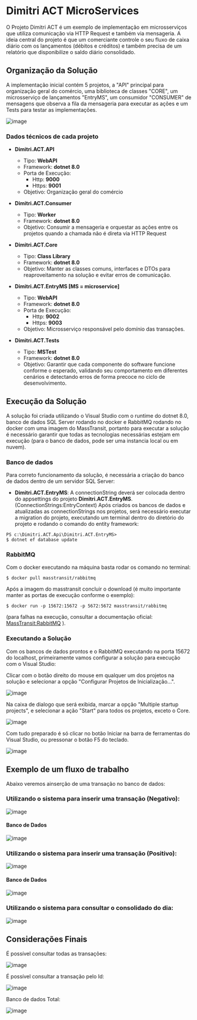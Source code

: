# Dimitri ACT MicroServices

O Projeto Dimitri ACT é um exemplo de implementação em microsserviços que utiliza comunicação via HTTP Request e também via mensageria. A ideia central do projeto é que um comerciante controle o seu fluxo de caixa diário com os
lançamentos (débitos e créditos) e também precisa de um relatório que disponibilize o saldo diário consolidado.

## Organização da Solução
A implementação inicial contém 5 projetos, a "API" principal para organização geral do comércio, uma biblioteca de classes "CORE", um microsserviço de lançamentos "EntryMS", um consumidor "CONSUMER" de mensagens que observa a fila da mensageria para executar as ações e um Tests para testar as implementações.

![image](https://github.com/user-attachments/assets/8450086f-353f-44e8-b079-64c3a5ead6fc)

### Dados técnicos de cada projeto

- **Dimitri.ACT.API**
  - Tipo: **WebAPI**
  - Framework: **dotnet 8.0**
  - Porta de Execução:
    - Http: **9000**
    - Https: **9001**
  - Objetivo: Organização geral do comércio

- **Dimitri.ACT.Consumer**
  - Tipo: **Worker**
  - Framework: **dotnet 8.0**
  - Objetivo: Consumir a mensageria e orquestar as ações entre os projetos quando a chamada não é direta via HTTP Request

- **Dimitri.ACT.Core**
  - Tipo: **Class Library**
  - Framework: **dotnet 8.0**
  - Objetivo: Manter as classes comuns, interfaces e DTOs para reaproveitamento na solução e evitar erros de comunicação.

- **Dimitri.ACT.EntryMS [MS = microservice]**
  - Tipo: **WebAPI**
  - Framework: **dotnet 8.0**
  - Porta de Execução:
    - Http: **9002**
    - Https: **9003**
  - Objetivo: Microsserviço responsável pelo domínio das transações.

- **Dimitri.ACT.Tests**
  - Tipo: **MSTest**
  - Framework: **dotnet 8.0**
  - Objetivo: Garantir que cada componente do software funcione conforme o esperado, validando seu comportamento em diferentes cenários e detectando erros de forma precoce no ciclo de desenvolvimento.

## Execução da Solução
A solução foi criada utilizando o Visual Studio com o runtime do dotnet 8.0, banco de dados SQL Server rodando no docker e RabbitMQ rodando no docker com uma imagem do MassTransit, portanto para executar a solução é necessário garantir que todas as tecnologias necessárias estejam em execução (para o banco de dados, pode ser uma instancia local ou em nuvem).

### Banco de dados
Para correto funcionamento da solução, é necessária a criação do banco de dados dentro de um servidor SQL Server:

- **Dimitri.ACT.EntryMS**: A connectionString deverá ser colocada dentro do appsettings do projeto **Dimitri.ACT.EntryMS**. (ConnectionStrings:EntryContext)
Após criados os bancos de dados e atualizadas as connectionStrings nos projetos, será necessário executar a migration do projeto, executando um terminal dentro do diretório do projeto e rodando o comando do entity framework:

```shell
PS c:\Dimitri.ACT.Api\Dimitri.ACT.EntryMS>
$ dotnet ef database update
```

### RabbitMQ

Com o docker executando na máquina basta rodar os comando no terminal:

```shell
$ docker pull masstransit/rabbitmq
```

Após a imagem do masstransit concluir o download (é muito importante manter as portas de execução conforme o exemplo):

```shell
$ docker run -p 15672:15672 -p 5672:5672 masstransit/rabbitmq
```

(para falhas na execução, consultar a documentação oficial: [MassTransit:RabbitMQ](https://masstransit.io/quick-starts/rabbitmq) ).

### Executando a Solução
Com os bancos de dados prontos e o RabbitMQ executando na porta 15672 do localhost, primeiramente vamos configurar a solução para execução com o Visual Studio:

Clicar com o botão direito do mouse em qualquer um dos projetos na solução e selecionar a opção "Configurar Projetos de Inicialização...".

![image](https://github.com/user-attachments/assets/ee2ef3a9-bc83-45da-a8c4-1a0008e4d6e9)

Na caixa de dialogo que será exibida, marcar a opção "Multiple startup projects", e selecionar a ação "Start" para todos os projetos, exceto o Core.

![image](https://github.com/user-attachments/assets/c17ed23e-b5aa-4d47-aa87-2898746de9be)

Com tudo preparado é só clicar no botão Iniciar na barra de ferramentas do Visual Studio, ou pressonar o botão F5 do teclado.

![image](https://github.com/user-attachments/assets/29debecc-72a3-43c1-a2e4-46e0cf5b837b)

## Exemplo de um fluxo de trabalho

Abaixo veremos ainserção de uma transação no banco de dados:

### Utilizando o sistema para inserir uma transação (Negativo):

![image](https://github.com/user-attachments/assets/cc12588d-f688-43b3-8e13-9464c2f625a7)

#### Banco de Dados

![image](https://github.com/user-attachments/assets/bf5ac74e-460f-4bd0-b566-bda172412c90)

### Utilizando o sistema para inserir uma transação (Positivo):

![image](https://github.com/user-attachments/assets/f797dd35-60f1-4fde-90cb-72921a35e7ac)

#### Banco de Dados

![image](https://github.com/user-attachments/assets/1b7ee21b-f033-4d8f-b204-ced8388841fa)

### Utilizando o sistema para consultar o consolidado do dia:

![image](https://github.com/user-attachments/assets/051c3f49-fb7c-4f17-bde4-51a8a60d64c2)

## Considerações Finais

É possível consultar todas as transações:

![image](https://github.com/user-attachments/assets/634078c4-8c0d-4045-8252-e9b7d7fc46b1)

É possível consultar a transação pelo Id:

![image](https://github.com/user-attachments/assets/5de412be-dee4-4b83-ac8c-8f00dd5d91c4)

Banco de dados Total:

![image](https://github.com/user-attachments/assets/b4a146fd-7682-43f3-bd05-5ca61a50fb02)

